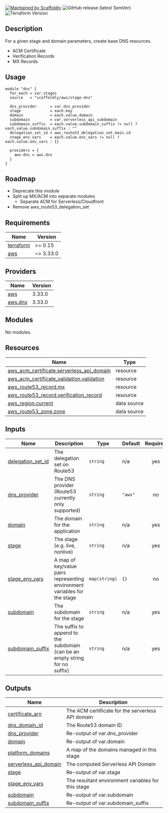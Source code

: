 [![Maintained by Scaffoldly](https://img.shields.io/badge/maintained%20by-scaffoldly-blueviolet)](https://github.com/scaffoldly)
![GitHub release (latest SemVer)](https://img.shields.io/github/v/release/scaffoldly/terraform-aws-stage-dns)
![Terraform Version](https://img.shields.io/badge/tf-%3E%3D0.15.0-blue.svg)

## Description

For a given stage and domain parameters, create base DNS resources.

- ACM Certificate
- Verification Records
- MX Records

## Usage

```hcl
module "dns" {
  for_each = var.stages
  source   = "scaffoldly/aws/stage-dns"

  dns_provider      = var.dns_provider
  stage             = each.key
  domain            = each.value.domain
  subdomain         = var.serverless_api_subdomain
  subdomain_suffix  = each.value.subdomain_suffix != null ? each.value.subdomain_suffix : ""
  delegation_set_id = aws_route53_delegation_set.main.id
  stage_env_vars    = each.value.env_vars != null ? each.value.env_vars : {}

  providers = {
    aws-dns = aws.dns
  }
}
```

## Roadmap

- Deprecate this module
- Split up MX/ACM into separate modules
  - Separate ACM for Serverless/Cloudfront
- Remove aws_route53_delegation_set

<!-- BEGIN_TF_DOCS -->
## Requirements

| Name | Version |
|------|---------|
| <a name="requirement_terraform"></a> [terraform](#requirement\_terraform) | >= 0.15 |
| <a name="requirement_aws"></a> [aws](#requirement\_aws) | ~> 3.33.0 |

## Providers

| Name | Version |
|------|---------|
| <a name="provider_aws"></a> [aws](#provider\_aws) | 3.33.0 |
| <a name="provider_aws.dns"></a> [aws.dns](#provider\_aws.dns) | 3.33.0 |

## Modules

No modules.

## Resources

| Name | Type |
|------|------|
| [aws_acm_certificate.serverless_api_domain](https://registry.terraform.io/providers/hashicorp/aws/latest/docs/resources/acm_certificate) | resource |
| [aws_acm_certificate_validation.validation](https://registry.terraform.io/providers/hashicorp/aws/latest/docs/resources/acm_certificate_validation) | resource |
| [aws_route53_record.mx](https://registry.terraform.io/providers/hashicorp/aws/latest/docs/resources/route53_record) | resource |
| [aws_route53_record.verification_record](https://registry.terraform.io/providers/hashicorp/aws/latest/docs/resources/route53_record) | resource |
| [aws_region.current](https://registry.terraform.io/providers/hashicorp/aws/latest/docs/data-sources/region) | data source |
| [aws_route53_zone.zone](https://registry.terraform.io/providers/hashicorp/aws/latest/docs/data-sources/route53_zone) | data source |

## Inputs

| Name | Description | Type | Default | Required |
|------|-------------|------|---------|:--------:|
| <a name="input_delegation_set_id"></a> [delegation\_set\_id](#input\_delegation\_set\_id) | The delegation set on Route53 | `string` | n/a | yes |
| <a name="input_dns_provider"></a> [dns\_provider](#input\_dns\_provider) | The DNS provider (Route53 currently only supported) | `string` | `"aws"` | no |
| <a name="input_domain"></a> [domain](#input\_domain) | The domain for the application | `string` | n/a | yes |
| <a name="input_stage"></a> [stage](#input\_stage) | The stage (e.g. live, nonlive) | `string` | n/a | yes |
| <a name="input_stage_env_vars"></a> [stage\_env\_vars](#input\_stage\_env\_vars) | A map of key/value pairs representing environment variables for the stage | `map(string)` | `{}` | no |
| <a name="input_subdomain"></a> [subdomain](#input\_subdomain) | The subdomain for the stage | `string` | n/a | yes |
| <a name="input_subdomain_suffix"></a> [subdomain\_suffix](#input\_subdomain\_suffix) | The suffix to append to the subdomain (can be an empty string for no suffix) | `string` | n/a | yes |

## Outputs

| Name | Description |
|------|-------------|
| <a name="output_certificate_arn"></a> [certificate\_arn](#output\_certificate\_arn) | The ACM certificate for the serverless API domain |
| <a name="output_dns_domain_id"></a> [dns\_domain\_id](#output\_dns\_domain\_id) | The Route53 domain ID |
| <a name="output_dns_provider"></a> [dns\_provider](#output\_dns\_provider) | Re-output of var.dns\_provider |
| <a name="output_domain"></a> [domain](#output\_domain) | Re-output of var.domain |
| <a name="output_platform_domains"></a> [platform\_domains](#output\_platform\_domains) | A map of the domains managed in this stage |
| <a name="output_serverless_api_domain"></a> [serverless\_api\_domain](#output\_serverless\_api\_domain) | The computed Serverless API Domain |
| <a name="output_stage"></a> [stage](#output\_stage) | Re-output of var.stage |
| <a name="output_stage_env_vars"></a> [stage\_env\_vars](#output\_stage\_env\_vars) | The resultant environment variables for this stage |
| <a name="output_subdomain"></a> [subdomain](#output\_subdomain) | Re-output of var.subdomain |
| <a name="output_subdomain_suffix"></a> [subdomain\_suffix](#output\_subdomain\_suffix) | Re-output of var.subdomain\_suffix |
<!-- END_TF_DOCS -->
